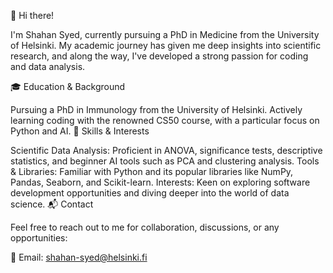 👋 Hi there!

I'm Shahan Syed, currently pursuing a PhD in Medicine from the University of Helsinki. My academic journey has given me deep insights into scientific research, and along the way, I've developed a strong passion for coding and data analysis.

🎓 Education & Background

Pursuing a PhD in Immunology from the University of Helsinki.
Actively learning coding with the renowned CS50 course, with a particular focus on Python and AI.
💼 Skills & Interests

Scientific Data Analysis: Proficient in ANOVA, significance tests, descriptive statistics, and beginner AI tools such as PCA and clustering analysis.
Tools & Libraries: Familiar with Python and its popular libraries like NumPy, Pandas, Seaborn, and Scikit-learn.
Interests: Keen on exploring software development opportunities and diving deeper into the world of data science.
📬 Contact

Feel free to reach out to me for collaboration, discussions, or any opportunities:

📧 Email: shahan-syed@helsinki.fi
